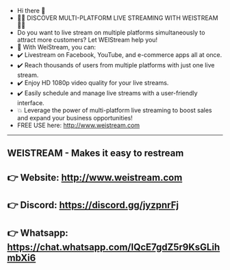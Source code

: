 - Hi there 👋
- 🎉🎥 DISCOVER MULTI-PLATFORM LIVE STREAMING WITH WEISTREAM 🎥🎉 
- Do you want to live stream on multiple platforms simultaneously to attract more customers? Let WEIStream help you!
- 🌟 With WeiStream, you can:
- ✔️ Livestream on Facebook, YouTube, and e-commerce apps all at once.
- ✔️ Reach thousands of users from multiple platforms with just one live stream.
- ✔️ Enjoy HD 1080p video quality for your live streams.
- ✔️ Easily schedule and manage live streams with a user-friendly interface.
- 💥 Leverage the power of multi-platform live streaming to boost sales and expand your business opportunities!
- FREE USE here: http://www.weistream.com
------------------
## WEISTREAM - Makes it easy to restream
## 👉 Website: http://www.weistream.com
## 👉 Discord: https://discord.gg/jyzpnrFj
## 👉 Whatsapp: https://chat.whatsapp.com/IQcE7gdZ5r9KsGLihmbXi6
<!--

